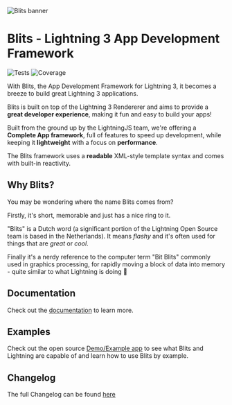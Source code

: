 ![Blits banner](https://raw.githubusercontent.com/lightning-js/blits/master/banner.png)

# Blits - Lightning 3 App Development Framework

![Tests](https://github.com/uguraslan/blits/workflows/Tests/badge.svg?branch=master) ![Coverage](https://codecov.io/gh/uguraslan/blits/branch/master/graph/badge.svg)

With Blits, the App Development Framework for Lightning 3, it becomes a breeze to build great Lightning 3 applications.

Blits is built on top of the Lightning 3 Rendererer and aims to provide a **great developer experience**, making it fun and easy to build your apps!

Built from the ground up by the LightningJS team, we're offering a **Complete App framework**, full of features to speed up development, while keeping it **lightweight** with a focus on **performance**.

The Blits framework uses a **readable** XML-style template syntax and comes with built-in reactivity.

## Why Blits?

You may be wondering where the name Blits comes from?

Firstly, it's short, memorable and just has a nice ring to it.

"Blits" is a Dutch word (a significant portion of the Lightning Open Source team is based in the Netherlands). It means _flashy_ and it's often used for things that are _great_ or _cool_.

Finally it's a nerdy reference to the computer term "Bit Blits" commonly used in graphics processing, for rapidly moving a block of data into memory - quite similar to what Lightning is doing 🙂

## Documentation

Check out the [documentation](https://lightning-js.github.io/blits) to learn more.

## Examples

Check out the open source [Demo/Example app](https://github.com/lightning-js/blits-example-app) to see what Blits and Lightning are capable of and learn how to use Blits by example.

## Changelog

The full Changelog can be found [here](./CHANGELOG.md)
